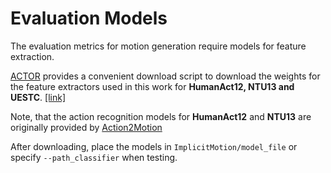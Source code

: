 # Evaluation Models
The evaluation metrics for motion generation require models for feature extraction.

[ACTOR](https://github.com/Mathux/ACTOR) provides a convenient download script to download the weights for the feature extractors used in this work for **HumanAct12, NTU13 and UESTC**. [[link]](https://github.com/Mathux/ACTOR/tree/master/prepare)

Note, that the action recognition models for **HumanAct12** and **NTU13** are originally provided by [Action2Motion](https://github.com/EricGuo5513/action-to-motion/tree/master/model_file)

After downloading, place the models in `ImplicitMotion/model_file` or specify `--path_classifier` when testing.